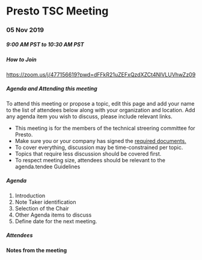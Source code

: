 # Presto TSC Meeting

### 05 Nov 2019
##### 9:00 AM PST to 10:30 AM PST

##### How to Join
https://zoom.us/j/477156619?pwd=dFFkR21uZEFxQzdXZCt4NlVLUVhwZz09

##### Agenda and Attending this meeting

To attend this meeting or propose a topic, edit this page and add your name to the list of attendees below along with your organization and location. Add any agenda item you wish to discuss, please include relevant links.

* This meeting is for the members of the technical streering committee for Presto.
* Make sure you or your company has signed the [required documents.](https://github.com/prestodb/EasyCLA)
* To cover everything, discussion may be time-constrained per topic.
* Topics that require less discussion should be covered first.
* To respect meeting size, attendees should be relevant to the agenda.tendee Guidelines

##### Agenda
1. Introduction
2. Note Taker identification
3. Selection of the Chair
4. Other Agenda items to discuss
5. Define date for the next meeting.

##### Attendees 

 
#### Notes from the meeting

